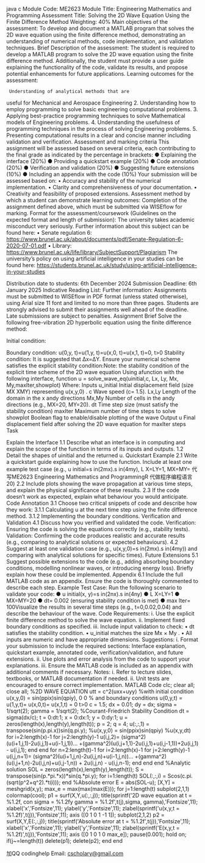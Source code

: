 java c Module Code: ME2623 Module Title: Engineering Mathematics and Programming Assessment Title: Solving the 2D Wave Equation Using the Finite Difference Method Weighting: 40% Main objectives of the assessment: To develop and document a MATLAB program that solves the 2D wave equation using the finite difference method, demonstrating an understanding of numerical methods, code implementation, and validation techniques. Brief Description of the assessment: The student is required to develop a MATLAB program to solve the 2D wave equation using the finite difference method. Additionally, the student must provide a user guide explaining the functionality of the code, validate its results, and propose potential enhancements for future applications. Learning outcomes for the assessment:

     Understanding of analytical methods that are 
useful for Mechanical and Aerospace Engineering 2. Understanding how to employ programming to solve basic engineering computational problems. 3. Applying best-practice programming techniques to solve Mathematical models of Engineering problems. 4. Understanding the usefulness of programming techniques in the process of solving Engineering problems. 5. Presenting computational results in a clear and concise manner including validation and verification. Assessment and marking criteria This assignment will be assessed based on several criteria, each contributing to the final grade as indicated by the percentage in brackets: ● Explaining the interface (20%) ● Providing a quickstart example (20%) ● Code annotation (20%) ● Verification and validation (20%) ● Suggesting future extensions (10%) ● Including an appendix with the code (10%) Your submission will be assessed based on: • Accuracy and stability of the numerical implementation. • Clarity and comprehensiveness of your documentation. • Creativity and feasibility of proposed extensions. Assessment method by which a student can demonstrate learning outcomes: Completion of the assignment defined above, which must be submitted via WISEflow for marking. Format for the assessment/coursework (Guidelines on the expected format and length of submission): The university takes academic misconduct very seriously. Further information about this subject can be found here: • Senate regulation 6: https://www.brunel.ac.uk/about/documents/pdf/Senate-Regulation-6-2020-07-01.pdf • Library: https://www.brunel.ac.uk/life/library/SubjectSupport/Plagiarism The university’s policy on using artificial intelligence in your studies can be found here: https://students.brunel.ac.uk/study/using-artificial-intelligence-in-your-studies

Distribution date to students: 6th December 2024 Submission Deadline: 6th January 2025 Indicative Reading List: Further information: Assignments must be submitted to WISEflow in PDF format (unless stated otherwise), using Arial size 11 font and limited to no more than three pages. Students are strongly advised to submit their assignments well ahead of the deadline. Late submissions are subject to penalties. Assignment Brief Solve the following free-vibration 2D hyperbolic equation using the finite difference method:

Initial condition:

Boundary condition: u(0,y, t)=u(1,y, t)=u(x,0, t)=u(x,1, t)=0, t>0 Stability condition: It is suggested that Δx=ΔY. Ensure your numerical scheme satisfies the explicit stability condition:Note: the stability condition of the explicit time scheme of the 2D wave equation Using afunction with the following interface, function u = solve_wave_eq(uinitial,c, Lx, Ly, Mx, My,maxIter,showplot) Where: Inputs u_initial Initial displacement field (size MX XMY) representing u(x,y,0) . c Wave speed (c= 1.5). Lx,Ly Length of the domain in the x andy directions Mx,My Number of cells in the andy directions (e.g., MX=20, MY=20). dt Time step size (must satisfy the stability condition) maxIter Maximum number of time steps to solve showplot Boolean flag to enable/disable plotting of the wave Output u Final displacement field after solving the 2D wave equation for maxIter steps Task

Explain the Interface 1.1 Describe what an interface is in computing and explain the scope of the function in terms of its inputs and outputs. 1.2 Detail the shapes of uinitial and the returned u.
Quickstart Example 2.1 Write a quickstart guide explaining how to use the function. Include at least one example test case (e.g., u initial=s in(2mx).s in(4my), L X=LY=1, MX=MY= 代 写ME2623 Engineering Mathematics and ProgrammingR 代做程序编程语言20) 2.2 Include plots showing the wave propagation at various time steps, and explain the physical significance of these results. 2.3 If the code doesn’t work as expected, explain what behaviour you would anticipate.
Code Annotation 3.1 Choose two critical snippets of code and describe how they work: 3.1.1 Calculating u at the next time step using the finite difference method. 3.1.2 Implementing the boundary conditions.
Verification and Validation 4.1 Discuss how you verified and validated the code. Verification: Ensuring the code is solving the equations correctly (e.g., stability tests). Validation: Confirming the code produces realistic and accurate results (e.g., comparing to analytical solutions or expected behaviours). 4.2 Suggest at least one validation case (e.g., u(x,y,0)=s in(2mx).s in(4my)) and comparing with analytical solutions for specific times).
Future Extensions 5.1 Suggest possible extensions to the code (e.g., adding absorbing boundary conditions, modelling nonlinear waves, or introducing energy loss). Briefly explain how these could be implemented.
Appendix 6.1 Include the full MATLAB code as an appendix. Ensure the code is thoroughly commented to describe each step. Example Test Case: Run the following scenario to validate your code: ● u initial(x, y)=s in(2nx).s in(4ny) ● L X=LY=1 ● MX=MY=20 ● dt= 0.002 (ensuring stability condition is met) ● max lter= 100Visualize the results in several time steps (e.g., t=0,0.02,0.04) and describe the behaviour of the wave. Code Requirements: i. Use the explicit finite difference method to solve the wave equation. ii. Implement fixed boundary conditions as specified. iii. Include input validation to check: • dt satisfies the stability condition. • u_initial matches the size Mx × My . • All inputs are numeric and have appropriate dimensions. Suggestions: i. Format your submission to include the required sections: Interface explanation, quickstart example, annotated code, verification/validation, and future extensions. ii. Use plots and error analysis from the code to support your explanations. iii. Ensure the MATLAB code is included as an appendix with additional comments if necessary. Notes: i. Refer to lecture slides, textbooks, or MATLAB documentation if needed. ii. Unit tests are encouraged to ensure correct implementation. MATLAB Code clc; clear all; close all; %2D WAVE EQUATION utt = c^2(uxx+uyy) %with initial condition u(x,y,0) = sin(ppix)sin(qpiy), 0 0 % and boundary conditions u(0,y,t) = u(1,y,t)= u(x,0,t)= u(x,1,t) = 0 t>0 c = 1.5;
dx = 0.01; dy = dx; sigma = 1/sqrt(2); gamma = 1/sqrt(2); %Courant-Friedrich Stability Condition dt = sigma(dx/c); t = 0:dt:1; x = 0:dx:1; y = 0:dy:1; u = zeros(length(x),length(y),length(t)); p = 2; q = 4; u(:,:,1) = transpose(sin(p.pi.x))sin(q.pi.y); %u(x,y,0) = sin(ppix)sin(qpiy) %u(x,y,dt) for i=2:length(x)-1 for j=2:length(y)-1 u(i,j,2)= (sigma^2)(u(i+1,j,1)-2u(i,j,1)+u(i-1,j,1))... +(gamma^2)(u(i,j+1,1)-2u(i,j,1)+u(i,j-1,1))+2u(i,j,1) - u(i,j,1); end end for n=2:length(t)-1 for i=2:length(x)-1 for j=2:length(y)-1 u(i,j,n+1)= (sigma^2)(u(i+1,j,n)-2u(i,j,n)+u(i-1,j,n))... +(gamma^2)(u(i,j+1,n)-2u(i,j,n)+u(i,j-1,n)) + 2u(i,j,n) - u(i,j,n-1); end end end %Analytic solution SOL = zeros(length(x),length(y),length(t)); S = transpose(sin(p.*pi.*x))*sin(q.*pi.y); for i=1:length(t) SOL(:,:,i) = Scos(c.pi.(sqrt(p^2+q^2).*t(i))); end %Absolute error E = abs(SOL-u); [X,Y] = meshgrid(x,y); max_e = max(max(max(E))); for j=1:length(t) subplot(2,1,1) colormap(cool); p1 = surf(X,Y,u(:,:,j)); title(sprintf('2D wave equation at t = %1.2f, con sigma = %1.2fy gamma = %1.2f',t(j),sigma, gamma),'Fontsize',11); xlabel('x','Fontsize',11); ylabel('y','Fontsize',11); zlabel(sprintf('u(x,y,t = %1.2f)',t(j)),'Fontsize',11); axis ([0 1 0 1 -1 1]); subplot(2,1,2) p2 = surf(X,Y,E(:,:,j)); title(sprintf('Absolute error at t = %1.2f',t(j)),'Fontsize',11); xlabel('x','Fontsize',11); ylabel('y','Fontsize',11); zlabel(sprintf('E(x,y,t = %1.2f)',t(j)),'Fontsize',11); axis ([0 1 0 1 0 max_e]); pause(0.001); hold on; if(j~=length(t)) delete(p1); delete(p2); end end

加QQ codinghelp Email: cscholary@gmail.com

